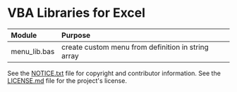 # VBA Libraries for Excel


| Module              | Purpose
| :-----              | :------
| menu_lib.bas        | create custom menu from definition in string array


See the [NOTICE.txt][] file for copyright and contributor information.
See the [LICENSE.md][] file for the project's license.

[NOTICE.txt]: https://github.com/mnpopcenter/vba-libs/blob/master/NOTICE.txt
[LICENSE.md]: https://github.com/mnpopcenter/vba-libs/blob/master/LICENSE.md
